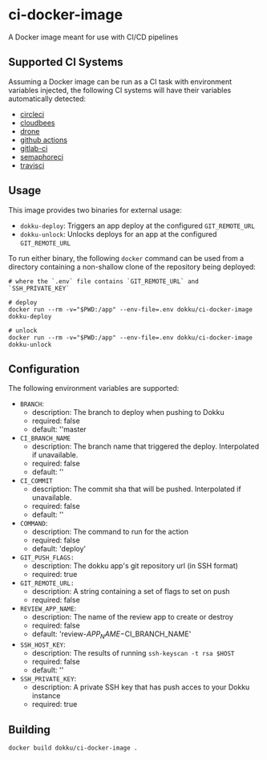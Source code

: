 # ci-docker-image

A Docker image meant for use with CI/CD pipelines

## Supported CI Systems

Assuming a Docker image can be run as a CI task with environment variables
injected, the following CI systems will have their variables automatically
detected:

- [circleci](https://circleci.com/)
- [cloudbees](https://www.cloudbees.com/)
- [drone](https://www.drone.io/)
- [github actions](https://github.com/features/actions)
- [gitlab-ci](https://about.gitlab.com/stages-devops-lifecycle/continuous-integration/)
- [semaphoreci](https://semaphoreci.com/)
- [travisci](https://travis-ci.com/)

## Usage

This image provides two binaries for external usage:

- `dokku-deploy`: Triggers an app deploy at the configured `GIT_REMOTE_URL`
- `dokku-unlock`: Unlocks deploys for an app at the configured `GIT_REMOTE_URL`

To run either binary, the following `docker` command can be used from a
directory containing a non-shallow clone of the repository being deployed:

```shell
# where the `.env` file contains `GIT_REMOTE_URL` and `SSH_PRIVATE_KEY`

# deploy
docker run --rm -v="$PWD:/app" --env-file=.env dokku/ci-docker-image dokku-deploy

# unlock
docker run --rm -v="$PWD:/app" --env-file=.env dokku/ci-docker-image dokku-unlock
```

## Configuration

The following environment variables are supported:

- `BRANCH`:
  - description: The branch to deploy when pushing to Dokku
  - required: false
  - default: ''master
- `CI_BRANCH_NAME`
  - description: The branch name that triggered the deploy. Interpolated if unavailable.
  - required: false
  - default: ''
- `CI_COMMIT`
  - description: The commit sha that will be pushed. Interpolated if unavailable.
  - required: false
  - default: ''
- `COMMAND`:
  - description: The command to run for the action
  - required: false
  - default: 'deploy'
- `GIT_PUSH_FLAGS:`
  - description: The dokku app's git repository url (in SSH format)
  - required: true
- `GIT_REMOTE_URL:`
  - description: A string containing a set of flags to set on push
  - required: false
- `REVIEW_APP_NAME`:
  - description: The name of the review app to create or destroy
  - required: false
  - default: 'review-$APP_NAME-$CI_BRANCH_NAME'
- `SSH_HOST_KEY`:
  - description: The results of running `ssh-keyscan -t rsa $HOST`
  - required: false
  - default: ''
- `SSH_PRIVATE_KEY`:
  - description: A private SSH key that has push acces to your Dokku instance
  - required: true

## Building

```text
docker build dokku/ci-docker-image .
```
